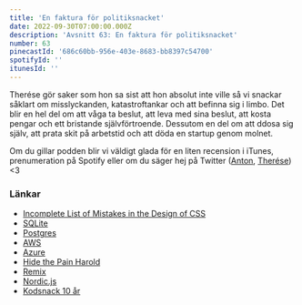 ```yaml
---
title: 'En faktura för politiksnacket'
date: 2022-09-30T07:00:00.000Z
description: 'Avsnitt 63: En faktura för politiksnacket'
number: 63
pinecastId: '686c60bb-956e-403e-8683-bb8397c54700'
spotifyId: ''
itunesId: ''
---
```


Therése gör saker som hon sa sist att hon absolut inte ville så vi snackar såklart om misslyckanden, katastroftankar och att befinna sig i limbo. Det blir en hel del om att våga ta beslut, att leva med sina beslut, att kosta pengar och ett bristande självförtroende. Dessutom en del om att ddosa sig själv, att prata skit på arbetstid och att döda en startup genom molnet.

Om du gillar podden blir vi väldigt glada för en liten recension i iTunes, prenumeration på Spotify eller om du säger hej på Twitter ([Anton](https://twitter.com/Awnton), [Therése](https://twitter.com/tkomstadius)) &lt;3

### Länkar

- [Incomplete List of Mistakes in the Design of CSS](https://wiki.csswg.org/ideas/mistakes)
- [SQLite](https://www.sqlite.org/index.html)
- [Postgres](https://www.postgresql.org/)
- [AWS](https://aws.amazon.com/)
- [Azure](https://azure.microsoft.com/en-us/)
- [Hide the Pain Harold](https://knowyourmeme.com/photos/1651012-hide-the-pain-harold)
- [Remix](https://remix.run/)
- [Nordic.js](https://nordicjs.com/2022)
- [Kodsnack 10 år](https://kodsnack10.confetti.events/)
